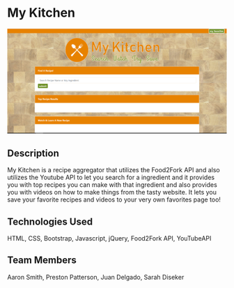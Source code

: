 # My Kitchen
![my-kitchen](/assets/images/main-page.PNG)
## Description
My Kitchen is a recipe aggregator that utilizes the Food2Fork API and also utilizes the Youtube API to let you search for a ingredient and it provides you with top recipes you can make with that ingredient and also provides you with videos on how to make things from the tasty website. It lets you save your favorite recipes and videos to your very own favorites page too!
## Technologies Used
HTML, CSS, Bootstrap, Javascript, jQuery, Food2Fork API, YouTubeAPI
## Team Members
Aaron Smith, Preston Patterson, Juan Delgado, Sarah Diseker


